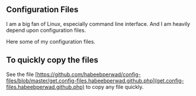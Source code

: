 Configuration Files
-------------------

I am a big fan of Linux, especially command line interface.
And I am heavily depend upon configuration files.

Here some of my configuration files.


To quickly copy the files
-------------------------
See the file  [https://github.com/habeebperwad/config-files/blob/master/get.config-files.habeebperwad.github.php](get.config-files.habeebperwad.github.php) to copy any file quickly.
